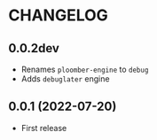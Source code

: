# CHANGELOG

## 0.0.2dev
* Renames `ploomber-engine` to `debug`
* Adds `debuglater` engine

## 0.0.1 (2022-07-20)

* First release